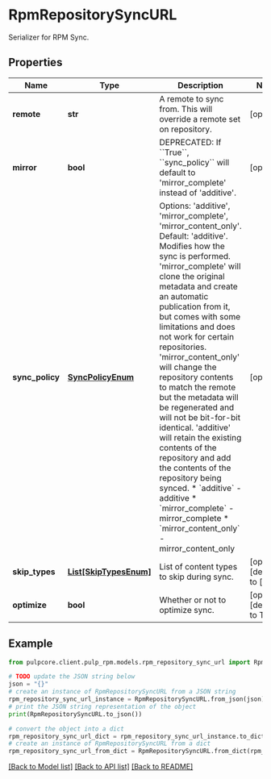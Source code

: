 # RpmRepositorySyncURL

Serializer for RPM Sync.

## Properties

Name | Type | Description | Notes
------------ | ------------- | ------------- | -------------
**remote** | **str** | A remote to sync from. This will override a remote set on repository. | [optional] 
**mirror** | **bool** | DEPRECATED: If &#x60;&#x60;True&#x60;&#x60;, &#x60;&#x60;sync_policy&#x60;&#x60; will default to &#39;mirror_complete&#39; instead of &#39;additive&#39;. | [optional] 
**sync_policy** | [**SyncPolicyEnum**](SyncPolicyEnum.md) | Options: &#39;additive&#39;, &#39;mirror_complete&#39;, &#39;mirror_content_only&#39;. Default: &#39;additive&#39;. Modifies how the sync is performed. &#39;mirror_complete&#39; will clone the original metadata and create an automatic publication from it, but comes with some limitations and does not work for certain repositories. &#39;mirror_content_only&#39; will change the repository contents to match the remote but the metadata will be regenerated and will not be bit-for-bit identical. &#39;additive&#39; will retain the existing contents of the repository and add the contents of the repository being synced.  * &#x60;additive&#x60; - additive * &#x60;mirror_complete&#x60; - mirror_complete * &#x60;mirror_content_only&#x60; - mirror_content_only | [optional] 
**skip_types** | [**List[SkipTypesEnum]**](SkipTypesEnum.md) | List of content types to skip during sync. | [optional] [default to []]
**optimize** | **bool** | Whether or not to optimize sync. | [optional] [default to True]

## Example

```python
from pulpcore.client.pulp_rpm.models.rpm_repository_sync_url import RpmRepositorySyncURL

# TODO update the JSON string below
json = "{}"
# create an instance of RpmRepositorySyncURL from a JSON string
rpm_repository_sync_url_instance = RpmRepositorySyncURL.from_json(json)
# print the JSON string representation of the object
print(RpmRepositorySyncURL.to_json())

# convert the object into a dict
rpm_repository_sync_url_dict = rpm_repository_sync_url_instance.to_dict()
# create an instance of RpmRepositorySyncURL from a dict
rpm_repository_sync_url_from_dict = RpmRepositorySyncURL.from_dict(rpm_repository_sync_url_dict)
```
[[Back to Model list]](../README.md#documentation-for-models) [[Back to API list]](../README.md#documentation-for-api-endpoints) [[Back to README]](../README.md)


